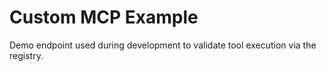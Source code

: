 # Custom MCP Example

Demo endpoint used during development to validate tool execution via the registry.


